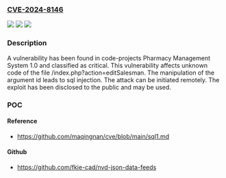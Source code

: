 ### [CVE-2024-8146](https://cve.mitre.org/cgi-bin/cvename.cgi?name=CVE-2024-8146)
![](https://img.shields.io/static/v1?label=Product&message=Pharmacy%20Management%20System&color=blue)
![](https://img.shields.io/static/v1?label=Version&message=%3D%201.0%20&color=brighgreen)
![](https://img.shields.io/static/v1?label=Vulnerability&message=CWE-89%20SQL%20Injection&color=brighgreen)

### Description

A vulnerability has been found in code-projects Pharmacy Management System 1.0 and classified as critical. This vulnerability affects unknown code of the file /index.php?action=editSalesman. The manipulation of the argument id leads to sql injection. The attack can be initiated remotely. The exploit has been disclosed to the public and may be used.

### POC

#### Reference
- https://github.com/maqingnan/cve/blob/main/sql1.md

#### Github
- https://github.com/fkie-cad/nvd-json-data-feeds

